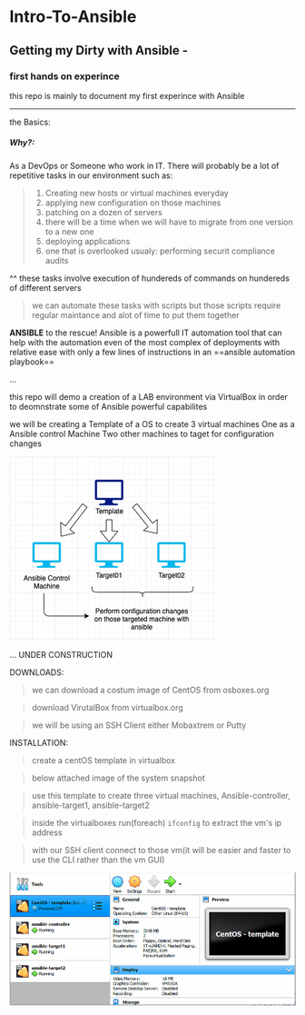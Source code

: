 # Intro-To-Ansible

## Getting my Dirty with Ansible - 
### first hands on experince

this repo is mainly to document my first experince with Ansible 



---
the Basics: 

##### Why?:
As a DevOps or Someone who work in IT.
There will probably be a lot of repetitive tasks in our environment such as:
> 1. Creating new hosts or virtual machines everyday
> 2. applying new configuration on those machines 
>3. patching on a dozen of servers
>4. there will be a time when we will have to migrate from one version to a new one
>5. deploying applications
>6. one that is overlooked usualy: performing securit compliance audits

^^
these tasks involve execution of hundereds of commands on hundereds of different servers


> we can automate these tasks with scripts but those scripts require regular maintance and alot of time to put them together

**ANSIBLE** to the rescue!
Ansible is a powerfull IT automation tool that can help with the automation even of the most complex of deployments with relative ease with only a few lines of instructions in an ==ansible automation playbook==

...

this repo will demo a creation of a LAB environment via VirtualBox
in order to deomnstrate some of Ansible powerful capabilites 

we will be creating a Template of a OS to create 3 virtual machines 
One as a Ansible control Machine
Two other machines to taget for configuration changes

 ![Map](https://github.com/baderfahoum17/Intro-To-Ansible/blob/main/Screen%20Shot%202020-12-11%20at%2020.15.17.png)


... UNDER CONSTRUCTION

DOWNLOADS:
> we can download a costum image of CentOS from osboxes.org

> download VirutalBox from virtualbox.org

> we will be using an SSH Client either Mobaxtrem or Putty

INSTALLATION: 
> create a centOS template in virtualbox

> below attached image of the system snapshot

> use this template to create three virtual machines, Ansible-controller, ansible-target1, ansible-target2

> inside the virtualboxes run(foreach) `ifconfig` to extract the vm's ip address

> with our SSH client connect to those vm(it will be easier and faster to use the CLI rather than the vm GUI)

![snapshot](https://github.com/baderfahoum17/Intro-To-Ansible/blob/main/Screen%20Shot%202020-12-13%20at%2015.02.26.png)
